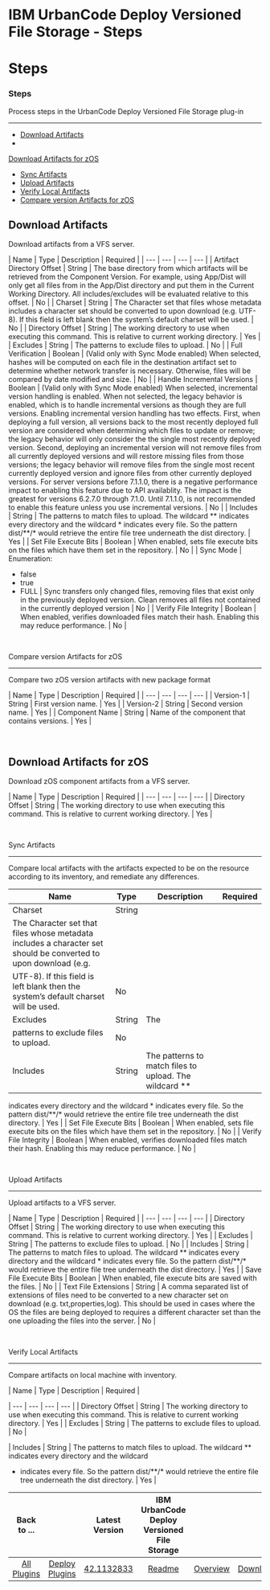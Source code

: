
IBM UrbanCode Deploy Versioned File Storage - Steps
===================================================

# Steps



### Steps






Process steps in the UrbanCode Deploy Versioned File Storage plug-in

--------------------------------------------------------------------


* [Download Artifacts](#download_artifacts)
* 
[Download Artifacts for zOS](#download_artifacts_for_zos)
* [Sync Artifacts](#sync_artifacts)
* [Upload 
Artifacts](#upload_artifacts)
* [Verify Local Artifacts](#verify_local_artifacts)
* [Compare version Artifacts for 
zOS](#compare_zos_artifacts)




Download Artifacts
------------------


Download artifacts from a VFS server.




| 
Name | Type | Description | Required |
| --- | --- | --- | --- |
| Artifact Directory Offset | String | The base 
directory from which artifacts will be retrieved from the Component Version. For example, using App/Dist will only get 
all files from in the App/Dist directory and put them in the Current Working Directory. All includes/excludes will be 
evaluated relative to this offset. | No |
| Charset | String | The Character set that files whose metadata includes a 
character set should be converted to upon download (e.g. UTF-8). If this field is left blank then the system’s default 
charset will be used. | No |
| Directory Offset | String | The working directory to use when executing this command. 
This is relative to current working directory. | Yes |
| Excludes | String | The patterns to exclude files to upload. | 
No |
| Full Verification | Boolean | (Valid only with Sync Mode enabled) When selected, hashes will be computed on each 
file in the destination artifact set to determine whether network transfer is necessary. Otherwise, files will be 
compared by date modified and size. | No |
| Handle Incremental Versions | Boolean | (Valid only with Sync Mode enabled)
 When selected, incremental version handling is enabled. When not selected, the legacy behavior is enabled, which is to 
handle incremental versions as though they are full versions. Enabling incremental version handling has two effects. 
First, when deploying a full version, all versions back to the most recently deployed full version are considered when 
determining which files to update or remove; the legacy behavior will only consider the the single most recently 
deployed version. Second, deploying an incremental version will not remove files from all currently deployed versions 
and will restore missing files from those versions; the legacy behavior will remove files from the single most recent 
currently deployed version and ignore files from other currently deployed versions. For server versions before 7.1.1.0, 
there is a negative performance impact to enabling this feature due to API availablity. The impact is the greatest for 
versions 6.2.7.0 through 7.1.0. Until 7.1.1.0, is not recommended to enable this feature unless you use incremental 
versions. | No |
| Includes | String | The patterns to match files to upload. The wildcard ** indicates every directory 
and the wildcard * indicates every file. So the pattern dist/**/* would retrieve the entire file tree underneath the 
dist directory. | Yes |
| Set File Execute Bits | Boolean | When enabled, sets file execute bits on the files which have
 them set in the repository. | No |
| Sync Mode | Enumeration:
* false
* true
* FULL
 | Sync transfers only changed 
files, removing files that exist only in the previously deployed version. Clean removes all files not contained in the 
currently deployed version | No |
| Verify File Integrity | Boolean | When enabled, verifies downloaded files match 
their hash. Enabling this may reduce performance. | No |


 


Compare version Artifacts for zOS

---------------------------------


Compare two zOS version artifacts with new package format




| Name | Type | 
Description | Required |
| --- | --- | --- | --- |
| Version-1 | String | First version name. | Yes |
| Version-2 | 
String | Second version name. | Yes |
| Component Name | String | Name of the component that contains versions. | Yes |



 


Download Artifacts for zOS
--------------------------


Download zOS component artifacts from a VFS server.




|
 Name | Type | Description | Required |
| --- | --- | --- | --- |
| Directory Offset | String | The working directory to
 use when executing this command. This is relative to current working directory. | Yes |


 


Sync Artifacts

--------------


Compare local artifacts with the artifacts expected to be on the resource according to its inventory, 
and remediate any differences.




| Name | Type | Description | Required |
| --- | --- | --- | --- |
| Charset | String
 | The Character set that files whose metadata includes a character set should be converted to upon download (e.g. 
UTF-8). If this field is left blank then the system’s default charset will be used. | No |
| Excludes | String | The 
patterns to exclude files to upload. | No |
| Includes | String | The patterns to match files to upload. The wildcard **
 indicates every directory and the wildcard * indicates every file. So the pattern dist/**/* would retrieve the entire 
file tree underneath the dist directory. | Yes |
| Set File Execute Bits | Boolean | When enabled, sets file execute 
bits on the files which have them set in the repository. | No |
| Verify File Integrity | Boolean | When enabled, 
verifies downloaded files match their hash. Enabling this may reduce performance. | No |


 


Upload Artifacts

----------------


Upload artifacts to a VFS server.




| Name | Type | Description | Required |
| --- | --- | --- | 
--- |
| Directory Offset | String | The working directory to use when executing this command. This is relative to 
current working directory. | Yes |
| Excludes | String | The patterns to exclude files to upload. | No |
| Includes | 
String | The patterns to match files to upload. The wildcard ** indicates every directory and the wildcard * indicates 
every file. So the pattern dist/**/* would retrieve the entire file tree underneath the dist directory. | Yes |
| Save 
File Execute Bits | Boolean | When enabled, file execute bits are saved with the files. | No |
| Text File Extensions | 
String | A comma separated list of extensions of files need to be converted to a new character set on download (e.g. 
txt,properties,log). This should be used in cases where the OS the files are being deployed to requires a different 
character set than the one uploading the files into the server. | No |


 


Verify Local Artifacts

----------------------


Compare artifacts on local machine with inventory.




| Name | Type | Description | Required |

| --- | --- | --- | --- |
| Directory Offset | String | The working directory to use when executing this command. This 
is relative to current working directory. | Yes |
| Excludes | String | The patterns to exclude files to upload. | No |

| Includes | String | The patterns to match files to upload. The wildcard ** indicates every directory and the wildcard 
* indicates every file. So the pattern dist/**/* would retrieve the entire file tree underneath the dist directory. | 
Yes |





|Back to ...||Latest Version|IBM UrbanCode Deploy Versioned File Storage |||
| :---: | :---: | :---: | :---: | :---: | :---: |
|[All Plugins](../../index.md)|[Deploy Plugins](../README.md)|[42.1132833]()|[Readme](README.md)|[Overview](overview.md)|[Downloads](downloads.md)|
